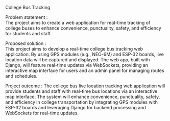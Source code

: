 College Bus Tracking

Problem statement :  
The project aims to create a web application for real-time tracking of college buses to enhance convenience, punctuality, safety, and efficiency for students and staff.

Proposed solution :           
 This project aims to develop a real-time college bus tracking web application. By using GPS modules (e.g., NEO-6M) and ESP-32 boards, live location data will be captured and displayed. The web app, built with Django, will feature real-time updates via WebSockets, providing an interactive map interface for users and an admin panel for managing routes and schedules.

Project outcome :
The college bus live location tracking web application will provide students and staff with real-time bus locations via an interactive map interface. The system will enhance convenience, punctuality, safety, and efficiency in college transportation by integrating GPS modules with ESP-32 boards and leveraging Django for backend processing and WebSockets for real-time updates.

